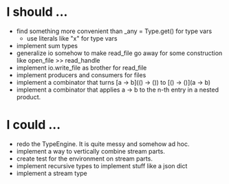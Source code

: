 # I should ...

* find something more convenient than _any = Type.get() for type
  vars
    * use literals like "x" for type vars
* implement sum types
* generalize io somehow to make read_file go away for some construction
  like open_file >> read_handle
* implement io.write_file as brother for read_file
* implement producers and consumers for files 
* implement a combinator that turns [a -> b](() -> ()) to [() -> ()](a -> b) 
* implement a combinator that applies a -> b to the n-th entry in a nested
  product.

# I could ...

* redo the TypeEngine. It is quite messy and somehow ad hoc.
* implement a way to vertically combine stream parts.
* create test for the environment on stream parts.
* implement recursive types to implement stuff like a json dict
* implement a stream type
